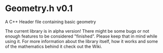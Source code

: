 # Geometry.h v0.1
A C++ Header file containing basic geometry 

The current library is in alpha version! There might be some bugs or not enough features to be considered "finished". Please keep that in mind while using it. For more information about the library itself, how it works and some of the mathematics behind it check out the Wiki.
